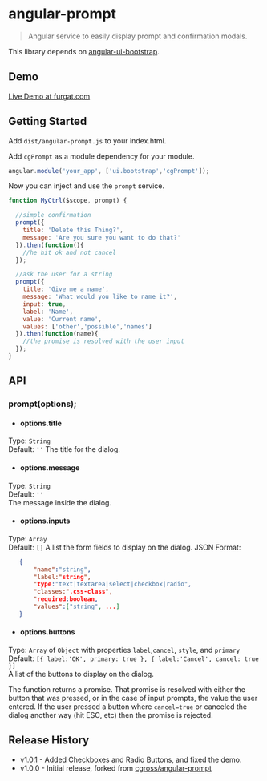 # angular-prompt

> Angular service to easily display prompt and confirmation modals.

This library depends on [angular-ui-bootstrap](https://github.com/angular-ui/bootstrap).  

## Demo

[Live Demo at furgat.com](http://furgat.com/angular/angular-prompt/demo/)

## Getting Started

Add `dist/angular-prompt.js` to your index.html.  

Add `cgPrompt` as a module dependency for your module.

```js
angular.module('your_app', ['ui.bootstrap','cgPrompt']);
```

Now you can inject and use the `prompt` service.

```js
function MyCtrl($scope, prompt) {

  //simple confirmation
  prompt({
    title: 'Delete this Thing?',
    message: 'Are you sure you want to do that?'
  }).then(function(){
    //he hit ok and not cancel
  });

  //ask the user for a string
  prompt({
    title: 'Give me a name',
    message: 'What would you like to name it?',
    input: true,
    label: 'Name',
    value: 'Current name',
    values: ['other','possible','names']
  }).then(function(name){
    //the promise is resolved with the user input
  });  
}
```

## API

### prompt(options);

 - #### options.title
 Type: `String`  
 Default: `''`
 The title for the dialog.

 - #### options.message
 Type: `String`  
 Default: `''`  
 The message inside the dialog.

 - #### options.inputs
 Type: `Array`  
 Default: `[]`
 A list the form fields to display on the dialog.
 JSON Format: 
 ```json
    { 
        "name":"string",
        "label:"string",
        "type:"text|textarea|select|checkbox|radio", 
        "classes:".css-class", 
        "required:boolean,
        "values":["string", ...]
    }
 ```

 - #### options.buttons
 Type: `Array` of `Object` with properties `label`,`cancel`, `style`, and `primary`  
 Default: `[{ label:'OK', primary: true }, { label:'Cancel', cancel: true }]`  
 A list of the buttons to display on the dialog.

The function returns a promise.  That promise is resolved with either the button that was pressed, or in the case of input prompts, the value the user entered.  If the user pressed a button where `cancel=true` or canceled the dialog another way (hit ESC, etc) then the promise is rejected.

## Release History
 * v1.0.1 - Added Checkboxes and Radio Buttons, and fixed the demo.
 * v1.0.0 - Initial release, forked from [cgross/angular-prompt](https://github.com/cgross/angular-prompt)
